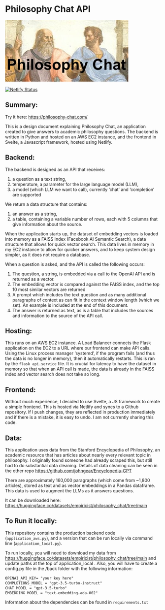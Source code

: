 # Philosophy Chat API
![cool pic of the School of Athens](https://github.com/johngear/philchat_api/blob/main/athens_copy.jpeg)

[![Netlify Status](https://api.netlify.com/api/v1/badges/dbd6b317-8660-4d36-b96d-4245b95b4195/deploy-status)](https://app.netlify.com/sites/jrg/deploys)

## Summary:
Try it here: https://philosophy-chat.com/ 

This is a design document explaining Philosophy Chat, an application created to give answers to academic philosophy questions. The backend is written in Python and hosted on an AWS EC2 instance, and the frontend in Svelte, a Javascript framework, hosted using Netlify. 

## Backend:
The backend is designed as an API that receives: 
1. a question as a text string, 
2. temperature, a parameter for the large language model (LLM),
3. a model (which LLM we want to call), currently ‘chat’ and ‘completion’ are supported

We return a data structure that contains:
1. an answer as a string,
2. a table, containing a variable number of rows, each with 5 columns that give information about the source. 

When the application starts up, the dataset of embedding vectors is loaded into memory as a FAISS Index (Facebook AI Semantic Search), a data structure that allows for quick vector search. This data lives in memory in my EC2 instance to allow for quicker answers, and to keep system design simpler, as it does not require a database.

When a question is asked, and the API is called the following occurs:
1. The question, a string, is embedded via a call to the OpenAI API and is returned as a vector. 
2. The embedding vector is compared against the FAISS index, and the top 10 most similar vectors are returned
3. A prompt which includes the text question and as many additional paragraphs of context as can fit in the context window length (which we set). An example is included at the end of this document.
4. The answer is returned as text, as is a table that includes the sources and information to the source of the API call.

## Hosting:
This runs on an AWS EC2 instance. A Load Balancer connects the Flask application on the EC2 to a URL where our frontend can make API calls. Using the Linux process manager ‘systemd’, if the program fails (and thus the data is no longer in memory), then it automatically restarts. This is ran by the `flask_api.service` file. It is crucial for latency to have the dataset in memory so that when an API call is made, the data is already in the FAISS index and vector search does not take so long. 

## Frontend:
Without much experience, I decided to use Svelte, a JS framework to create a simple frontend. This is hosted via Netlify and syncs to a Github repository. If I push changes, they are reflected in production immediately and if there is a mistake, it is easy to undo. I am not currently sharing this code.

## Data:
This application uses data from the Stanford Encyclopedia of Philosophy, an academic resource that has articles about nearly every relevant topic in philosophy. I originally found someone had already scraped this, but still had to do substantial data cleaning. Details of data cleaning can be seen in the other repo https://github.com/johngear/Encyclopedia-GPT 

There are approximately 160,000 paragraphs (which come from ~1,800 articles), stored as text and as vector embeddings in a Pandas dataframe. This data is used to augment the LLMs as it answers questions. 

It can be downloaded here:
https://huggingface.co/datasets/empiricist/philosophy_chat/tree/main

## To Run it locally:

This repository contains the production backend code (`application_aws.py`), and a version that can be run locally via command line (`application_local.py`).

To run locally, you will need to download my data from https://huggingface.co/datasets/empiricist/philosophy_chat/tree/main and update paths at the top of application_local . Also, you will have to create a config.py file in the /back folder with the following information:

```
OPENAI_API_KEY= "your key here"
COMPLETIONS_MODEL = "gpt-3.5-turbo-instruct"
CHAT_MODEL = "gpt-3.5-turbo"
EMBEDDING_MODEL = "text-embedding-ada-002"
```

Information about the dependencies can be found in `requirements.txt`
